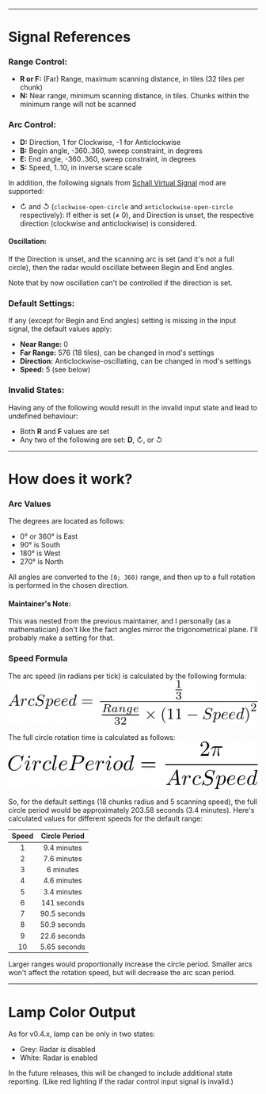 - - -
# Signal References
### Range Control:
 - **R or F:** (Far) Range, maximum scanning distance, in tiles (32 tiles per chunk)
 - **N:** Near range, minimum scanning distance, in tiles.
   Chunks within the minimum range will not be scanned

### Arc Control:
 - **D:** Direction, 1 for Clockwise, -1 for Anticlockwise
 - **B:** Begin angle, -360..360, sweep constraint, in degrees
 - **E:** End angle, -360..360, sweep constraint, in degrees
 - **S:** Speed, 1..10, in inverse scare scale

In addition, the following signals from [Schall Virtual Signal](https://mods.factorio.com/mod/SchallVirtualSignal) mod are supported:

 - ↻ and ↺ (`clockwise-open-circle` and `anticlockwise-open-circle` respectively):
   If either is set (≠ 0), and Direction is unset, the respective direction (clockwise and anticlockwise) is considered.

#### Oscillation:
If the Direction is unset, and the scanning arc is set (and it's not a full circle),
then the radar would oscillate between Begin and End angles.

Note that by now oscillation can't be controlled if the direction is set.

### Default Settings:
If any (except for Begin and End angles) setting is missing in the input signal, the default values apply:

 * **Near Range:** 0
 * **Far Range:** 576 (18 tiles), can be changed in mod's settings
 * **Direction:** Anticlockwise-oscillating, can be changed in mod's settings
 * **Speed:** 5 (see below)

### Invalid States:
Having any of the following would result in the invalid input state and lead to undefined behaviour:

 * Both **R** and **F** values are set
 * Any two of the following are set: **D**, ↻, or ↺

- - -
# How does it work?
### Arc Values
The degrees are located as follows:

 * 0° or 360° is East
 * 90° is South
 * 180° is West
 * 270° is North

All angles are converted to the `[0; 360)` range,
and then up to a full rotation is performed in the chosen direction.

#### Maintainer's Note:
This was nested from the previous maintainer, and I personally (as a mathematician)
don't like the fact angles mirror the trigonometrical plane.
I'll probably make a setting for that.

### Speed Formula
The arc speed (in radians per tick) is calculated by the following formula:
!["Arc Speed = \frac {\frac {1} {3}} {\frac{Range}{32} \times {\left(11 - Speed\right)}^{2}}"](https://github.com/USSX-Hares/ScanningRadar/blob/main/docs/img/arc-speed.png?raw=true)

The full circle rotation time is calculated as follows:
!["Circle Period = \frac {2 \pi} {Arc Speed}"](https://github.com/USSX-Hares/ScanningRadar/blob/main/docs/img/circle-period.png?raw=true)

So, for the default settings (18 chunks radius and 5 scanning speed),
the full circle period would be approximately 203.58 seconds (3.4 minutes).
Here's calculated values for different speeds for the default range:

| Speed | Circle Period |
|:-----:|:-------------:|
|   1   |  9.4 minutes  |
|   2   |  7.6 minutes  |
|   3   |   6 minutes   |
|   4   |  4.6 minutes  |
|   5   |  3.4 minutes  |
|   6   |  141 seconds  |
|   7   | 90.5 seconds  |
|   8   | 50.9 seconds  |
|   9   | 22.6 seconds  |
|  10   | 5.65 seconds  |

Larger ranges would proportionally increase the circle period.
Smaller arcs won't affect the rotation speed, but will decrease the arc scan period.

- - -
# Lamp Color Output
As for v0.4.x, lamp can be only in two states:

 * Grey: Radar is disabled
 * White: Radar is enabled

In the future releases, this will be changed to include additional state reporting.
(Like red lighting if the radar control input signal is invalid.)

